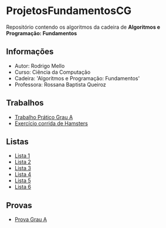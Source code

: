 # ProjetosFundamentosCG
Repositório contendo os algoritmos da cadeira de **Algoritmos e Programação: Fundamentos**

## Informações
- Autor: Rodrigo Mello
- Curso: Ciência da Computação
- Cadeira: 'Algoritmos e Programação: Fundamentos'
- Professora: Rossana Baptista Queiroz

## Trabalhos
- [Trabalho Prático Grau A](https://github.com/rodrigo-mello-hw08/ProjetosFundamentosCG/tree/main/trabalho1GA)
- [Exercício corrida de Hamsters](https://github.com/rodrigo-mello-hw08/ProjetosFundamentosCG/tree/main/exercicio-corrida-de-hamsters)

## Listas
- [Lista 1](https://github.com/rodrigo-mello-hw08/ProjetosFundamentosCG/tree/main/lista1)
- [Lista 2](https://github.com/rodrigo-mello-hw08/ProjetosFundamentosCG/tree/main/lista2)
- [Lista 3](https://github.com/rodrigo-mello-hw08/ProjetosFundamentosCG/tree/main/lista3)
- [Lista 4](https://github.com/rodrigo-mello-hw08/ProjetosFundamentosCG/tree/main/lista4)
- [Lista 5](https://github.com/rodrigo-mello-hw08/ProjetosFundamentosCG/tree/main/lista5)
- [Lista 6](https://github.com/rodrigo-mello-hw08/ProjetosFundamentosCG/tree/main/lista6)

## Provas
- [Prova Grau A](https://github.com/rodrigo-mello-hw08/ProjetosFundamentosCG/tree/main/provaGA-RodrigoMello)

